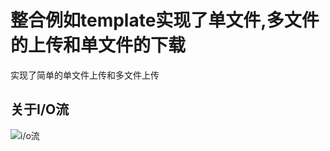 # 整合例如template实现了单文件,多文件的上传和单文件的下载
 实现了简单的单文件上传和多文件上传
## 关于I/O流
![i/o流](/home/panghu/IdeaProjects/springboot-file/src/main/resources/static/图片1.png)